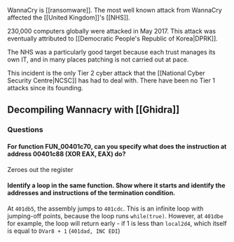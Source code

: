 WannaCry is [[ransomware]]. The most well known attack from WannaCry affected the [[United Kingdom]]'s [[NHS]].

230,000 computers globally were attacked in May 2017. This attack was eventually attributed to [[Democratic People's Republic of Korea|DPRK]].

The NHS was a particularly good target because each trust manages its own IT, and in many places patching is not carried out at pace. 

This incident is the only Tier 2 cyber attack that the [[National Cyber Security Centre|NCSC]] has had to deal with. There have been no Tier 1 attacks since its founding.

## Decompiling Wannacry with [[Ghidra]]
### Questions
#### For function FUN_00401c70, can you specify what does the instruction at address 00401c88 (XOR EAX, EAX) do?
Zeroes out the register

#### Identify a loop in the same function. Show where it starts and identify the addresses and instructions of the termination condition.
At `401db5`, the assembly jumps to `401cdc`. This is an infinite loop with jumping-off points, because the loop runs `while(true)`. However, at `401dbe` for example, the loop will return early - if 1 is less than `local2d4`, which itself is equal to `DVar8 + 1` (`401dad, INC EDI`) 